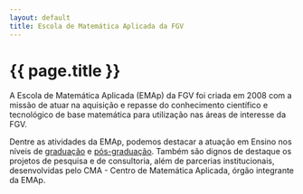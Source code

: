 ```yaml
---
layout: default
title: Escola de Matemática Aplicada da FGV
---
```


# {{ page.title }}

A Escola de Matemática Aplicada (EMAp) da FGV foi criada em 2008 com a
missão de atuar na aquisição e repasse do conhecimento científico e
tecnológico de base matemática para utilização nas áreas de interesse
da FGV.

Dentre as atividades da EMAp, podemos destacar a atuação em Ensino nos
níveis de [graduação](graduacao/descricao.html) e
[pós-graduação](pos-graduacao/descricao.html). Também são dignos de
destaque os projetos de pesquisa e de consultoria, além de parcerias
institucionais, desenvolvidas pelo CMA - Centro de Matemática
Aplicada, órgão integrante da EMAp.


